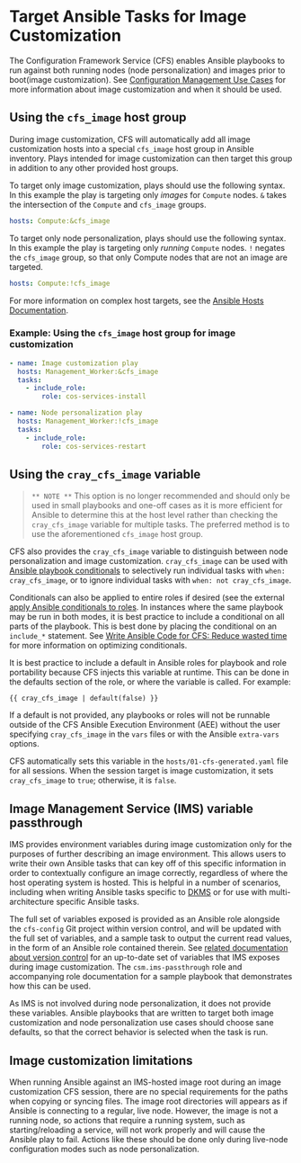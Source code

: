 # Target Ansible Tasks for Image Customization

The Configuration Framework Service \(CFS\) enables Ansible playbooks to run against both running nodes \(node personalization\) and images prior to boot\(image customization\).
See [Configuration Management Use Cases](Configuration_Management.md#use-cases) for more information about image customization and when it should be used.

## Using the `cfs_image` host group

During image customization, CFS will automatically add all image customization hosts into a special `cfs_image` host group in Ansible inventory.
Plays intended for image customization can then target this group in addition to any other provided host groups.

To target only image customization, plays should use the following syntax. In this example the play is targeting only _images_ for `Compute` nodes. `&` takes the intersection of the `Compute` and `cfs_image` groups.

```yaml
hosts: Compute:&cfs_image
```

To target only node personalization, plays should use the following syntax. In this example the play is targeting only _running_ `Compute` nodes. `!` negates the `cfs_image` group, so that only Compute nodes that are not an image are targeted.

```yaml
hosts: Compute:!cfs_image
```

For more information on complex host targets, see the [Ansible Hosts Documentation](https://docs.ansible.com/ansible/latest/user_guide/intro_patterns.html).

### Example: Using the `cfs_image` host group for image customization

```yaml
- name: Image customization play
  hosts: Management_Worker:&cfs_image
  tasks:
    - include_role:
        role: cos-services-install

- name: Node personalization play  
  hosts: Management_Worker:!cfs_image
  tasks:
    - include_role: 
        role: cos-services-restart
```

## Using the `cray_cfs_image` variable

> `** NOTE **` This option is no longer recommended and should only be used in small playbooks and one-off cases
 as it is more efficient for Ansible to determine this at the host level rather than checking the `cray_cfs_image` variable for multiple tasks.
 The preferred method is to use the aforementioned `cfs_image` host group.

CFS also provides the `cray_cfs_image` variable to distinguish between node personalization and image customization.
`cray_cfs_image` can be used with [Ansible playbook conditionals](https://docs.ansible.com/ansible/latest/user_guide/playbooks_conditionals.html)
to selectively run individual tasks with `when: cray_cfs_image`, or to ignore individual tasks with `when: not cray_cfs_image`.

Conditionals can also be applied to entire roles if desired \(see the external [apply Ansible conditionals to roles](https://docs.ansible.com/ansible/latest/user_guide/playbooks_conditionals.html#conditionals-with-includes).
In instances where the same playbook may be run in both modes, it is best practice to include a conditional on all parts of the playbook. This is best done by placing the conditional on an `include_*` statement.
See [Write Ansible Code for CFS: Reduce wasted time](Write_Ansible_Code_for_CFS.md#reduce-wasted-time) for more information on optimizing conditionals.

It is best practice to include a default in Ansible roles for playbook and role portability because CFS injects this variable at runtime. This can be done in the defaults section of the role, or where the variable is called. For example:

```text
{{ cray_cfs_image | default(false) }}
```

If a default is not provided, any playbooks or roles will not be runnable outside of the CFS Ansible Execution Environment \(AEE\) without the user specifying `cray_cfs_image` in the `vars` files or with the Ansible `extra-vars` options.

CFS automatically sets this variable in the `hosts/01-cfs-generated.yaml` file for all sessions. When the session target is image customization, it sets `cray_cfs_image` to `true`; otherwise, it is `false`.

## Image Management Service (IMS) variable passthrough

IMS provides environment variables during image customization only for the purposes of
further describing an image environment. This allows users to write their own Ansible tasks that can key off of this
specific information in order to contextually configure an image correctly, regardless of where the host operating
system is hosted. This is helpful in a number of scenarios, including when writing Ansible tasks specific to
[DKMS](../image_management/Configure_IMS_to_Use_DKMS.md) or for use with multi-architecture specific Ansible tasks.

The full set of variables exposed is provided as an Ansible role alongside the `cfs-config` Git project within version
control, and will be updated with the full set of variables, and a sample task to output the current read values, in
the form of an Ansible role contained therein. See [related documentation about version control](Version_Control_Service_VCS.md#cloning-a-vcs-repository)
for an up-to-date set of variables that IMS exposes during image customization. The `csm.ims-passthrough` role and
accompanying role documentation for a sample playbook that demonstrates how this can be used.

As IMS is not involved during node personalization, it does not provide these variables. Ansible playbooks that are
written to target both image customization and node personalization use cases should choose sane defaults, so that the
correct behavior is selected when the task is run.

## Image customization limitations

When running Ansible against an IMS-hosted image root during an image customization CFS session, there are no special requirements for the paths when copying or syncing files.
The image root directories will appears as if Ansible is connecting to a regular, live node.
However, the image is not a running node, so actions that require a running system, such as starting/reloading a service, will not work properly and will cause the Ansible play to fail.
Actions like these should be done only during live-node configuration modes such as node personalization.
